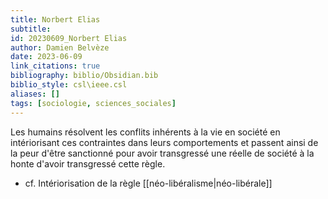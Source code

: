 ```yaml
---
title: Norbert Elias
subtitle:
id: 20230609_Norbert Elias
author: Damien Belvèze
date: 2023-06-09
link_citations: true
bibliography: biblio/Obsidian.bib
biblio_style: csl\ieee.csl
aliases: []
tags: [sociologie, sciences_sociales]
---
```


Les humains résolvent les conflits inhérents à la vie en société en intériorisant ces contraintes dans leurs comportements et passent ainsi de la peur d'être sanctionné pour avoir transgressé une réelle de société à la honte d'avoir transgressé cette règle. 

- cf. Intériorisation de la règle [[néo-libéralisme|néo-libérale]]





